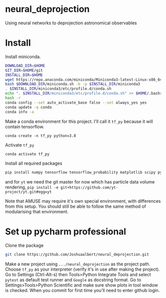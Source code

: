 # neural_deprojection
Using neural networks to deprojection astronomical observables

# Install

Install miniconda.
```bash
DOWNLOAD_DIR=$HOME
GIT_DIR=$HOME/git
INSTALL_DIR=$HOME
wget https://repo.anaconda.com/miniconda/Miniconda3-latest-Linux-x86_64.sh -O $DOWNLOAD_DIR/miniconda.sh
bash $DOWNLOAD_DIR/miniconda.sh -b -p $INSTALL_DIR/miniconda3
. $INSTALL_DIR/miniconda3/etc/profile.d/conda.sh
echo ". $INSTALL_DIR/miniconda3/etc/profile.d/conda.sh" >> $HOME/.bashrc
hash -r 
conda config --set auto_activate_base false --set always_yes yes
conda update -q conda
conda info -a
```

Make a conda environment for this project. I'll call it `tf_py` because it will contain tensorflow.
``` bach
conda create -n tf_py python=3.8
```
Activate `tf_py`
```bash
conda activate tf_py
```
Install all required packages
```bash
pip install numpy tensorflow tensorflow_probability matplotlib scipy pytest
```
and for `yt` we need the git master for now which has particle data volume rendering,
```pip install -e git+https://github.com/yt-project/yt.git#egg=yt```

Note that AMUSE may require it's own special environment, with differences from this setup. 
You should still be able to follow the same method of modularising that environment.

# Set up pycharm professional

Clone the package
```bash
git clone https://github.com/Joshuaalbert/neural_deprojection.git
```
Make a new project using `.../neural_deprojection` as the project path.
Choose `tf_py` as your interpreter (verify it's in use after making the project).
Go to Settings (Ctrl-Alt-s) then Tools>Python Integrate Tools and select `pytest` as default test runner and `Google` as docstring format.
Go to Settings>Tools>Python Scientific and make sure show plots in tool window is checked.
When you commit for first time you'll need to enter github login.
